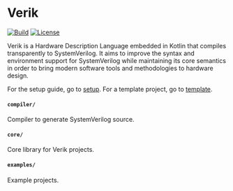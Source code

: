 # Verik
[![Build](https://github.com/frwang96/verik/actions/workflows/Build.yml/badge.svg)](https://github.com/frwang96/verik)
[![License](https://img.shields.io/badge/License-Apache%202.0-blue.svg)](https://opensource.org/licenses/Apache-2.0)

Verik is a Hardware Description Language embedded in Kotlin that compiles transparently to SystemVerilog. It aims to
improve the syntax and environment support for SystemVerilog while maintaining its core semantics in order to bring
modern software tools and methodologies to hardware design.

For the setup guide, go to [setup](https://verik.io/setup/index.html). For a template project, go to
[template](https://github.com/frwang96/verik-template).

#### `compiler/`
Compiler to generate SystemVerilog source.

#### `core/`
Core library for Verik projects.

#### `examples/`
Example projects.
